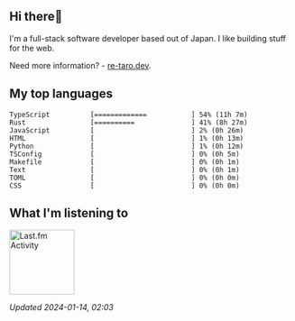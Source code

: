 <!-- deno-fmt-ignore-file -->
## Hi there👋

I'm a full-stack software developer based out of Japan. I like building stuff for the web.

Need more information? - [re-taro.dev](https://re-taro.dev).



## My top languages

```
TypeScript          [=============           ] 54% (11h 7m)
Rust                [==========              ] 41% (8h 27m)
JavaScript          [                        ] 2% (0h 26m)
HTML                [                        ] 1% (0h 13m)
Python              [                        ] 1% (0h 12m)
TSConfig            [                        ] 0% (0h 5m)
Makefile            [                        ] 0% (0h 1m)
Text                [                        ] 0% (0h 1m)
TOML                [                        ] 0% (0h 0m)
CSS                 [                        ] 0% (0h 0m)
```


## What I'm listening to


<a href="https://github.com/kiosion/toru">
  <picture>
    <source media="(prefers-color-scheme: dark)" srcset="https://toru.kio.dev/api/v1/re-taro?blur&border_width=0&border_radius=26&theme=nord">
    <source media="(prefers-color-scheme: light)" srcset="https://toru.kio.dev/api/v1/re-taro?blur&border_width=0&border_radius=26&theme=light">
    <img alt="Last.fm Activity" src="https://toru.kio.dev/api/v1/re-taro?blur&border_width=0&border_radius=26" height="115" />
  </picture>
</a>

<br />

_Updated 2024-01-14, 02:03_
